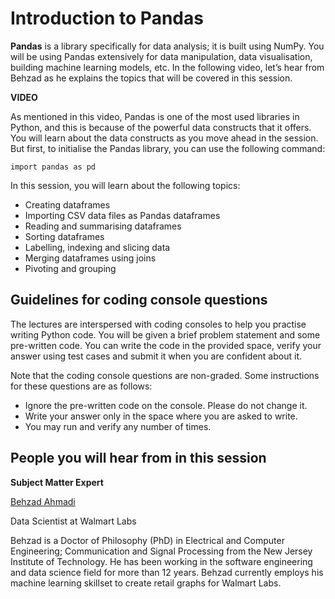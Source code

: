 # Introduction to Pandas

**Pandas** is a library specifically for data analysis; it is built using NumPy. You will be using Pandas extensively for data manipulation, data visualisation, building machine learning models, etc. In the following video, let’s hear from Behzad as he explains the topics that will be covered in this session.

**VIDEO**

As mentioned in this video, Pandas is one of the most used libraries in Python, and this is because of the powerful data constructs that it offers. You will learn about the data constructs as you move ahead in the session. But first, to initialise the Pandas library, you can use the following command:

`import pandas as pd`

In this session, you will learn about the following topics:

- Creating dataframes
- Importing CSV data files as Pandas dataframes
- Reading and summarising dataframes
- Sorting dataframes
- Labelling, indexing and slicing data
- Merging dataframes using joins
- Pivoting and grouping

## Guidelines for coding console questions

The lectures are interspersed with coding consoles to help you practise writing Python code. You will be given a brief problem statement and some pre-written code. You can write the code in the provided space, verify your answer using test cases and submit it when you are confident about it.

Note that the coding console questions are non-graded. Some instructions for these questions are as follows:

- Ignore the pre-written code on the console. Please do not change it.
- Write your answer only in the space where you are asked to write.
- You may run and verify any number of times.  

## People you will hear from in this session

**Subject Matter Expert**

[Behzad Ahmadi](https://www.linkedin.com/in/behzad-ahmadi)

Data Scientist at Walmart Labs

Behzad is a Doctor of Philosophy (PhD) in Electrical and Computer Engineering; Communication and Signal Processing from the New Jersey Institute of Technology. He has been working in the software engineering and data science field for more than 12 years. Behzad currently employs his machine learning skillset to create retail graphs for Walmart Labs.
